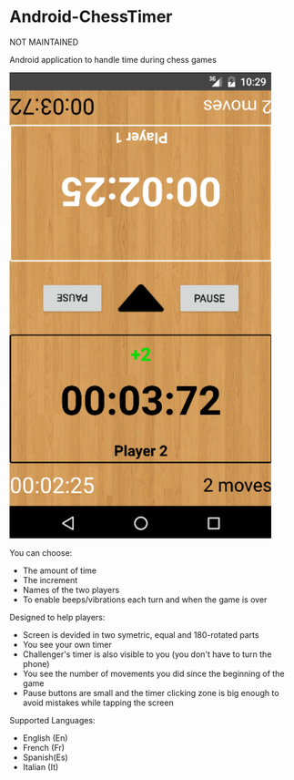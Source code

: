 # Android-ChessTimer
NOT MAINTAINED

Android application to handle time during chess games

![alt tag](https://github.com/ggouzi/Android-ChessTimer/blob/master/capture.png)

You can choose:
  - The amount of time
  - The increment
  - Names of the two players
  - To enable beeps/vibrations each turn and when the game is over

Designed to help players:
  - Screen is devided in two symetric, equal and 180-rotated parts
  - You see your own timer
  - Challenger's timer is also visible to you (you don't have to turn the phone)
  - You see the number of movements you did since the beginning of the game
  - Pause buttons are small and the timer clicking zone is big enough to avoid mistakes while tapping the screen

Supported Languages:
  - English (En)
  - French (Fr)
  - Spanish(Es)
  - Italian (It)
